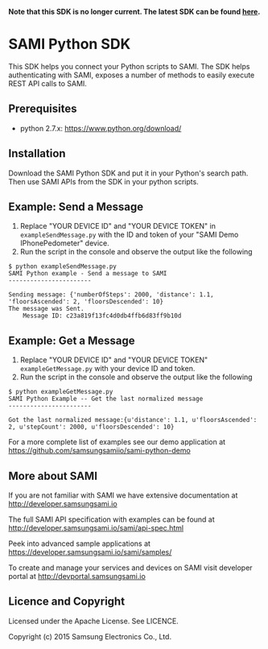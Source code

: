**Note that this SDK is no longer current. The latest SDK can be found [here](https://github.com/artikcloud/artikcloud-python).**

SAMI Python SDK
================

This SDK helps you connect your Python scripts to SAMI. The SDK helps authenticating with SAMI, exposes a number of methods to easily execute REST API calls to SAMI.

Prerequisites
-------------

 * python 2.7.x: https://www.python.org/download/


Installation
---------------------

Download the SAMI Python SDK and put it in your Python's search path. Then use SAMI APIs from the SDK in your python scripts.

Example: Send a Message
---------------------

1. Replace "YOUR DEVICE ID" and "YOUR DEVICE TOKEN" in `exampleSendMessage.py` with the ID and token of your "SAMI Demo IPhonePedometer" device.
2. Run the script in the console and observe the output like the following
~~~
$ python exampleSendMessage.py 
SAMI Python example - Send a message to SAMI
-----------------------

Sending message: {'numberOfSteps': 2000, 'distance': 1.1, 'floorsAscended': 2, 'floorsDescended': 10}
The message was Sent.
    Message ID: c23a819f13fc4d0db4ffb6d83ff9b10d
~~~


Example: Get a Message
---------------------

1. Replace "YOUR DEVICE ID" and "YOUR DEVICE TOKEN" `exampleGetMessage.py` with your device ID and token.
2. Run the script in the console and observe the output like the following
~~~
$ python exampleGetMessage.py 
SAMI Python Example -- Get the last normalized message
-----------------------

Got the last normalized message:{u'distance': 1.1, u'floorsAscended': 2, u'stepCount': 2000, u'floorsDescended': 10}
~~~

For a more complete list of examples see our demo application at https://github.com/samsungsamiio/sami-python-demo


More about SAMI
---------------

If you are not familiar with SAMI we have extensive documentation at http://developer.samsungsami.io

The full SAMI API specification with examples can be found at http://developer.samsungsami.io/sami/api-spec.html

Peek into advanced sample applications at https://developer.samsungsami.io/sami/samples/

To create and manage your services and devices on SAMI visit developer portal at http://devportal.samsungsami.io

Licence and Copyright
---------------------

Licensed under the Apache License. See LICENCE.

Copyright (c) 2015 Samsung Electronics Co., Ltd.
